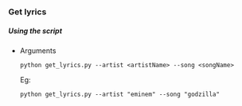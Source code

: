 ### Get lyrics

##### Using the script

- Arguments
  ```
  python get_lyrics.py --artist <artistName> --song <songName>
  ```
  Eg:
  ```
  python get_lyrics.py --artist "eminem" --song "godzilla"
  ```
